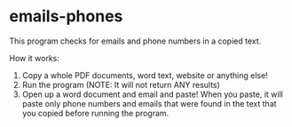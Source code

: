 # emails-phones
This program checks for emails and phone numbers in a copied text.

How it works:
1. Copy a whole PDF documents, word text, website or anything else!
2. Run the program (NOTE: It will not return ANY results)
3. Open up a word document and email and paste! When you paste, it will paste only phone numbers and emails that were found in the text that you copied before running the program.
